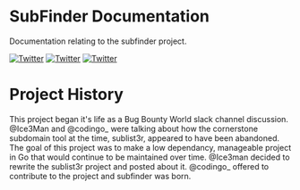 # SubFinder Documentation
Documentation relating to the subfinder project.

[![Twitter](https://img.shields.io/badge/twitter-@Ice3man543-blue.svg)](https://twitter.com/Ice3man543)
[![Twitter](https://img.shields.io/badge/twitter-@codingo__-blue.svg)](https://twitter.com/codingo_)
[![Twitter](https://img.shields.io/badge/Twitter-Mzack9999-blue.svg)](https://twitter.com/Mzack9999)

# Project History

This project began it's life as a Bug Bounty World slack channel discussion. @Ice3Man and @codingo_ were talking about how the cornerstone subdomain tool at the time, sublist3r, appeared to have been abandoned. The goal of this project was to make a low dependancy, manageable project in Go that would continue to be maintained over time. @Ice3man decided to rewrite the sublist3r project and posted about it. @codingo_ offered to contribute to the project and subfinder was born. 

